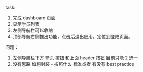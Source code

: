task:

1. 完成 dashboard 页面
2. 显示学员列表
3. 左侧导航栏可以收缩
4. 顶部导航右侧推出功能，点击后退出应用，定位到登陆页面。

问题：

1. 左侧导航栏下方 箭头 按钮 和上面 header 按钮 目前只能 2 选一
2. 没有思路 如何封装 - 按照什么 标准或者 有没有 best practice
